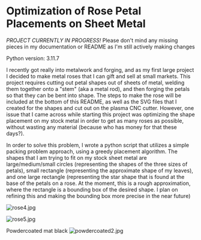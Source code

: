 # Optimization of Rose Petal Placements on Sheet Metal

*PROJECT CURRENTLY IN PROGRESS!* Please don't mind any missing pieces in my documentation or README as I'm still actively making changes

Python version: 3.11.7 <br/>

I recently got really into metalwork and forging, and as my first large project I decided to make metal roses that I can gift and sell at small markets. This project requires cutting out petal shapes out of sheets of metal, welding them together onto a "stem" (aka a metal rod), and then forging the petals so that they can be bent into shape. The steps to make the rose will be included at the bottom of this README, as well as the SVG files that I created for the shapes and cut out on the plasma CNC cutter. However, one issue that I came across while starting this project was optimizing the shape placement on my stock metal in order to get as many roses as possible, without wasting any material (because who has money for that these days?). 

In order to solve this problem, I wrote a python script that utilizes a simple packing problem approach, using a greedy placement algorithm. The shapes that I am trying to fit on my stock sheet metal are large/medium/small circles (representing the shapes of the three sizes of petals), small rectangle (representing the approximate shape of my leaves), and one large rectangle (representing the star shape that is found at the base of the petals on a rose. At the moment, this is a rough approximation, where the rectangle is a bounding box of the desired shape. I plan on refining this and making the bounding box more precise in the near future)

![rose4.jpg](metalwork/rose4.jpg)

![rose5.jpg](metalwork/rose5.jpg)

Powdercoated mat black
![powdercoated2.jpg](metalwork/powdercoated2.jpg)

